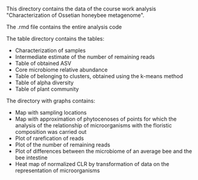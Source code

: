 This directory contains the data of the course work analysis "Characterization of Ossetian honeybee metagenome".

The .rmd file contains the entire analysis code

The table directory contains the tables:
- Characterization of samples
- Intermediate estimate of the number of remaining reads
- Table of obtained ASV
- Core microbiome relative abundance
- Table of belonging to clusters, obtained using the k-means method
- Table of alpha diversity
- Table of plant community

The directory with graphs contains:
- Map with sampling locations
- Map with approximation of phytocenoses of points for which the analysis of the relationship of microorganisms with the floristic composition was carried out
- Plot of rarefication of reads
- Plot of the number of remaining reads
- Plot of differences between the microbiome of an average bee and the bee intestine
- Heat map of normalized CLR by transformation of data on the representation of microorganisms
